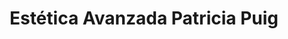 ---
title: "Estética Avanzada Patricia Puig"
url: /torrent/estetica-avanzada-patricia-puig/
shop: cosméticos
---